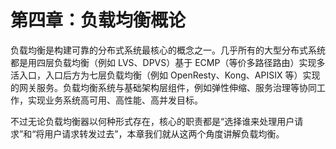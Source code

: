 # 第四章：负载均衡概论

负载均衡是构建可靠的分布式系统最核心的概念之一。几乎所有的大型分布式系统都是用四层负载均衡（例如 LVS、DPVS）基于 ECMP（等价多路径路由）实现多活入口，入口后方为七层负载均衡（例如 OpenResty、Kong、APISIX 等）实现的网关服务。负载均衡系统与基础架构层组件，例如弹性伸缩、服务治理等协同工作，实现业务系统高可用、高性能、高并发目标。

不过无论负载均衡器以何种形式存在，核心的职责都是“选择谁来处理用户请求”和“将用户请求转发过去”，本章我们就从这两个角度讲解负载均衡。